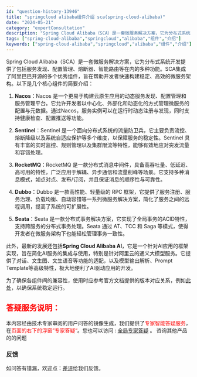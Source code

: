 ```yaml
---
id: "question-history-13946"
title: "springcloud alibaba组件介绍 sca(spring-cloud-alibaba)"
date: "2024-05-21"
category: "expertConsultation"
description: "Spring Cloud Alibaba（SCA）是一套微服务解决方案，它为分布式系统开发提供了包括服务发现、配置管理、熔断器、智能路由等在内的多种功能。SCA集成了阿里巴巴开源的多个优秀组件，旨在帮助开发者快速构建稳定、高效的微服务架构。以下是几个核心组件的简要介绍：1. **Nacos**：Na"
tags: ["spring-cloud-alibaba","springcloud","alibaba","组件","介绍"]
keywords: ["spring-cloud-alibaba","springcloud","alibaba","组件","介绍"]
---
```


Spring Cloud Alibaba（SCA）是一套微服务解决方案，它为分布式系统开发提供了包括服务发现、配置管理、熔断器、智能路由等在内的多种功能。SCA集成了阿里巴巴开源的多个优秀组件，旨在帮助开发者快速构建稳定、高效的微服务架构。以下是几个核心组件的简要介绍：

1. **Nacos**：Nacos 是一个更易于构建云原生应用的动态服务发现、配置管理和服务管理平台。它允许开发者以中心化、外部化和动态化的方式管理微服务的配置与元数据。通过Nacos，服务实例可以在运行时动态注册与发现，同时支持健康检查、配置推送等功能。

2. **Sentinel**：Sentinel 是一个面向分布式系统的流量防卫兵，它主要负责流控、熔断降级以及系统自适应保护等多个维度，以保障服务的稳定性。Sentinel 具有丰富的实时监控、规则管理以及集群限流等特性，能够有效地应对突发流量和容错处理。

3. **RocketMQ**：RocketMQ 是一款分布式消息中间件，具备高吞吐量、低延迟、高可用的特性，广泛应用于解耦、异步通信和流量削峰等场景。它支持多种消息模式，如点对点、发布/订阅，并且保证消息的顺序性与可靠性。

4. **Dubbo**：Dubbo 是一款高性能、轻量级的 RPC 框架，它提供了服务注册、服务治理、负载均衡、自动容错等一系列微服务解决方案，简化了服务之间的远程调用，提高了系统的可扩展性。

5. **Seata**：Seata 是一款分布式事务解决方案，它实现了全局事务的ACID特性，支持跨服务的分布式事务处理。Seata 通过 AT、TCC 和 Saga 等模式，使得开发者在微服务架构下也能轻松管理事务一致性。

此外，最新的发展还包括**Spring Cloud Alibaba AI**，它是一个针对AI应用的框架实现，旨在简化AI服务的集成与使用，特别是针对阿里云的通义大模型服务。它提供了对话、文生图、文生语音等功能的适配，以及模型输出解析、Prompt Template等高级特性，极大地便利了AI驱动应用的开发。

为了确保各组件间的兼容性，使用时应参考官方文档提供的版本对应关系，例如[此处](https://sca.aliyun.com/docs/2023/overview/version-explain/)，以确保系统稳定运行。
## <font color="#FF0000">答疑服务说明：</font> 

本内容经由技术专家审阅的用户问答的镜像生成，我们提供了<font color="#FF0000">专家智能答疑服务</font>，在<font color="#FF0000">页面的右下的浮窗”专家答疑“</font>。您也可以访问 : [全局专家答疑](https://opensource.alibaba.com/chatBot) 。 咨询其他产品的的问题

### 反馈
如问答有错漏，欢迎点：[差评](https://ai.nacos.io/user/feedbackByEnhancerGradePOJOID?enhancerGradePOJOId=13951)给我们反馈。
